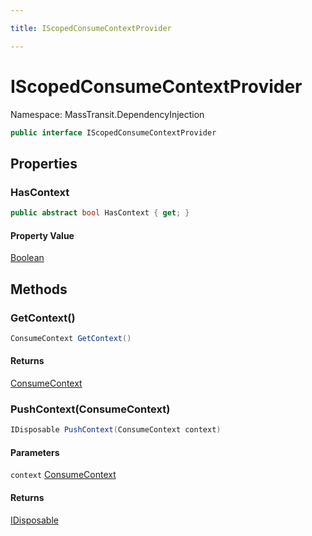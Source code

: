 ```yaml
---

title: IScopedConsumeContextProvider

---
```


# IScopedConsumeContextProvider

Namespace: MassTransit.DependencyInjection

```csharp
public interface IScopedConsumeContextProvider
```

## Properties

### **HasContext**

```csharp
public abstract bool HasContext { get; }
```

#### Property Value

[Boolean](https://learn.microsoft.com/en-us/dotnet/api/system.boolean)<br/>

## Methods

### **GetContext()**

```csharp
ConsumeContext GetContext()
```

#### Returns

[ConsumeContext](../../masstransit-abstractions/masstransit/consumecontext)<br/>

### **PushContext(ConsumeContext)**

```csharp
IDisposable PushContext(ConsumeContext context)
```

#### Parameters

`context` [ConsumeContext](../../masstransit-abstractions/masstransit/consumecontext)<br/>

#### Returns

[IDisposable](https://learn.microsoft.com/en-us/dotnet/api/system.idisposable)<br/>

